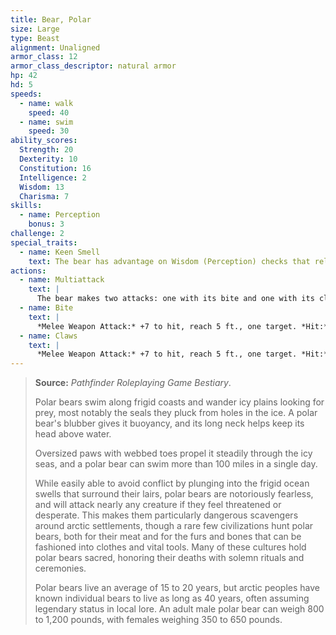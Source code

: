 ```yaml
---
title: Bear, Polar
size: Large
type: Beast
alignment: Unaligned
armor_class: 12
armor_class_descriptor: natural armor
hp: 42
hd: 5
speeds:
  - name: walk
    speed: 40
  - name: swim
    speed: 30
ability_scores:
  Strength: 20
  Dexterity: 10
  Constitution: 16
  Intelligence: 2
  Wisdom: 13
  Charisma: 7
skills:
  - name: Perception
    bonus: 3
challenge: 2
special_traits:
  - name: Keen Smell
    text: The bear has advantage on Wisdom (Perception) checks that rely on smell.
actions:
  - name: Multiattack
    text: |
      The bear makes two attacks: one with its bite and one with its claws.
  - name: Bite
    text: |
      *Melee Weapon Attack:* +7 to hit, reach 5 ft., one target. *Hit:* 9 (1d8 + 5) piercing damage.
  - name: Claws
    text: |
      *Melee Weapon Attack:* +7 to hit, reach 5 ft., one target. *Hit:* 12 (2d6 + 5) slashing damage.
---
```


> **Source:** *Pathfinder Roleplaying Game Bestiary*.
>
> Polar bears swim along frigid coasts and wander icy plains looking for prey, most notably the seals they pluck from holes in the ice. A polar bear's blubber gives it buoyancy, and its long neck helps keep its head above water.
>
> Oversized paws with webbed toes propel it steadily through the icy seas, and a polar bear can swim more than 100 miles in a single day.
>
> While easily able to avoid conflict by plunging into the frigid ocean swells that surround their lairs, polar bears are notoriously fearless, and will attack nearly any creature if they feel threatened or desperate. This makes them particularly dangerous scavengers around arctic settlements, though a rare few civilizations hunt polar bears, both for their meat and for the furs and bones that can be fashioned into clothes and vital tools. Many of these cultures hold polar bears sacred, honoring their deaths with solemn rituals and ceremonies.
>
> Polar bears live an average of 15 to 20 years, but arctic peoples have known individual bears to live as long as 40 years, often assuming legendary status in local lore. An adult male polar bear can weigh 800 to 1,200 pounds, with females weighing 350 to 650 pounds.
